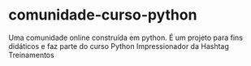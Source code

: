 # comunidade-curso-python
Uma comunidade online construída em python. É um projeto para fins didáticos e faz parte do curso Python Impressionador da Hashtag Treinamentos
